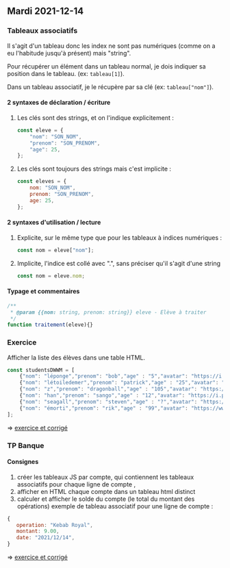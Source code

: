## Mardi 2021-12-14

### Tableaux associatifs

Il s'agit d'un tableau donc les index ne sont pas numériques (comme on a eu l'habitude jusqu'à présent) mais "string".

Pour récupérer un élément dans un tableau normal, je dois indiquer sa position dans le tableau. (ex: `tableau[1]`).

Dans un tableau associatif, je le récupère par sa clé (ex: `tableau["nom"]`).

#### 2 syntaxes de déclaration / écriture

1. Les clés sont des strings, et on l'indique explicitement :

    ```js
    const eleve = {
        "nom": "SON_NOM",
        "prenom": "SON_PRENOM",
        "age": 25,
    };
    ```

2. Les clés sont toujours des strings mais c'est implicite :

    ```js
    const eleves = {
        nom: "SON_NOM",
        prenom: "SON_PRENOM",
        age: 25,
    };
    ```

#### 2 syntaxes d'utilisation / lecture

1. Explicite, sur le même type que pour les tableaux à indices numériques :

    ```js
    const nom = eleve["nom"];
    ```

2. Implicite, l'indice est collé avec ".", sans préciser qu'il s'agit d'une string

    ```js
    const nom = eleve.nom;
    ```

#### Typage et commentaires

```js
/**
 * @param {{nom: string, prenom: string}} eleve - Elève à traiter
 */
function traitement(eleve){}
```

### Exercice

Afficher la liste des élèves dans une table HTML.

```js
const studentsDWWM = [
    {"nom": "léponge","prenom": "bob","age" : "5","avatar": "https://i.pravatar.cc/100?u=léponge"},
    {"nom": "létoiledemer","prenom": "patrick","age" : "25","avatar": "https://i.pravatar.cc/100?u=létoiledemer"},
    {"nom": "z","prenom": "dragonball","age" : "105","avatar": "https://i.pravatar.cc/100?u=z"},
    {"nom": "han","prenom": "sango","age" : "12","avatar": "https://i.pravatar.cc/100?u=han"},
    {"nom": "seagall","prenom": "steven","age" : "?","avatar": "https://www.stevensegallery.com/100/100"},
    {"nom": "émorti","prenom": "rik","age" : "99","avatar": "https://www.stevensegallery.com/100/100"},
];
```

=> [exercice et corrigé](https://github.com/dwwm93/2021/tree/main/2021-12-14_tableaux_associatifs)

### TP Banque

#### Consignes

1. créer les tableaux JS par compte, qui contiennent les tableaux associatifs pour chaque ligne de compte ,
2. afficher en HTML chaque compte dans un tableau html distinct
3. calculer et afficher le solde du compte (le total du montant des opérations)
exemple de tableau associatif pour une ligne de compte :

```js
{
   operation: "Kebab Royal",
   montant: 9.00,
   date: "2021/12/14",
}
```

=> [exercice et corrigé](https://github.com/dwwm93/2021/tree/main/2021-12-09%20tp%20banque)
